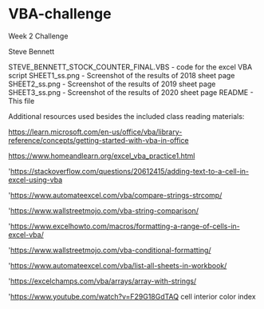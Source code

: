 # VBA-challenge
Week 2 Challenge 

Steve Bennett

STEVE_BENNETT_STOCK_COUNTER_FINAL.VBS - code for the excel VBA script
SHEET1_ss.png - Screenshot of the results of 2018 sheet page
SHEET2_ss.png - Screenshot of the results of 2019 sheet page
SHEET3_ss.png - Screenshot of the results of 2020 sheet page
README - This file

Additional resources used besides the included class reading materials:

https://learn.microsoft.com/en-us/office/vba/library-reference/concepts/getting-started-with-vba-in-office

https://www.homeandlearn.org/excel_vba_practice1.html

'https://stackoverflow.com/questions/20612415/adding-text-to-a-cell-in-excel-using-vba

'https://www.automateexcel.com/vba/compare-strings-strcomp/

'https://www.wallstreetmojo.com/vba-string-comparison/

'https://www.excelhowto.com/macros/formatting-a-range-of-cells-in-excel-vba/

'https://www.wallstreetmojo.com/vba-conditional-formatting/

'https://www.automateexcel.com/vba/list-all-sheets-in-workbook/

'https://excelchamps.com/vba/arrays/array-with-strings/

'https://www.youtube.com/watch?v=F29G18GdTAQ cell interior color index
